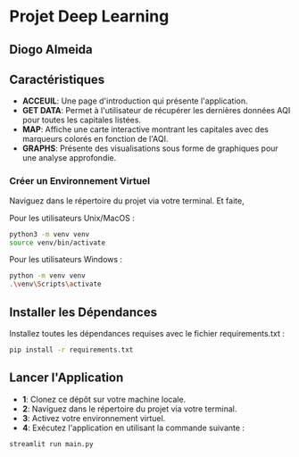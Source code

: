 # Projet Deep Learning

## Diogo Almeida

## Caractéristiques

- **ACCEUIL**: Une page d'introduction qui présente l'application.
- **GET DATA**: Permet à l'utilisateur de récupérer les dernières données AQI pour toutes les capitales listées.
- **MAP**: Affiche une carte interactive montrant les capitales avec des marqueurs colorés en fonction de l'AQI.
- **GRAPHS**: Présente des visualisations sous forme de graphiques pour une analyse approfondie.

### Créer un Environnement Virtuel

Naviguez dans le répertoire du projet via votre terminal. Et faite,

Pour les utilisateurs Unix/MacOS :

```sh
python3 -m venv venv
source venv/bin/activate
```

Pour les utilisateurs Windows :

```sh
python -m venv venv
.\venv\Scripts\activate
```

## Installer les Dépendances
Installez toutes les dépendances requises avec le fichier requirements.txt :

```sh
pip install -r requirements.txt
```
## Lancer l'Application

- **1**: Clonez ce dépôt sur votre machine locale.
- **2**: Naviguez dans le répertoire du projet via votre terminal.
- **3**: Activez votre environnement virtuel.
- **4**: Exécutez l'application en utilisant la commande suivante :

```sh
streamlit run main.py
```